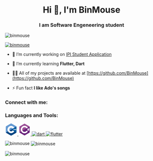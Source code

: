 <h1 align="center">Hi 👋, I'm BinMouse</h1>
<h3 align="center">I am Software Engeneering student</h3>

<p align="left"> <img src="https://komarev.com/ghpvc/?username=binmouse&label=Profile%20views&color=0e75b6&style=plastic" alt="binmouse" /> </p>

<p align="left"> <a href="https://github.com/ryo-ma/github-profile-trophy"><img src="https://github-profile-trophy.vercel.app/?username=binmouse" alt="binmouse" /></a> </p>

- 🔭 I’m currently working on [IPI Student Application](https://github.com/BinMouse/ipi-student-application)

- 🌱 I’m currently learning **Flutter, Dart**

- 👨‍💻 All of my projects are available at [https://github.com/BinMouse](https://github.com/BinMouse)

- ⚡ Fun fact **I like Ado's songs**

<h3 align="left">Connect with me:</h3>
<p align="left">
</p>

<h3 align="left">Languages and Tools:</h3>
<p align="left"> <a href="https://www.w3schools.com/cpp/" target="_blank" rel="noreferrer"> <img src="https://raw.githubusercontent.com/devicons/devicon/master/icons/cplusplus/cplusplus-original.svg" alt="cplusplus" width="40" height="40"/> </a> <a href="https://www.w3schools.com/cs/" target="_blank" rel="noreferrer"> <img src="https://raw.githubusercontent.com/devicons/devicon/master/icons/csharp/csharp-original.svg" alt="csharp" width="40" height="40"/> </a> <a href="https://dart.dev" target="_blank" rel="noreferrer"> <img src="https://www.vectorlogo.zone/logos/dartlang/dartlang-icon.svg" alt="dart" width="40" height="40"/> </a> <a href="https://flutter.dev" target="_blank" rel="noreferrer"> <img src="https://www.vectorlogo.zone/logos/flutterio/flutterio-icon.svg" alt="flutter" width="40" height="40"/> </a> </p>

<p><img align="left" src="https://github-readme-stats.vercel.app/api/top-langs?username=binmouse&show_icons=true&theme=dark&locale=en&layout=compact" alt="binmouse" /></p>

<p>&nbsp;<img align="center" src="https://github-readme-stats.vercel.app/api?username=binmouse&show_icons=true&theme=dark&locale=en" alt="binmouse" /></p>

<p><img align="center" src="https://github-readme-streak-stats.herokuapp.com/?user=binmouse&theme=dark" alt="binmouse" /></p>
